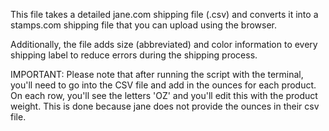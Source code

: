 This file takes a detailed jane.com shipping file (.csv)
and converts it into a stamps.com shipping file that you
can upload using the browser.

Additionally, the file adds size (abbreviated) and color
information to every shipping label to reduce errors
during the shipping process.

IMPORTANT: Please note that after running the script with
the terminal, you'll need to go into the CSV file and add
in the ounces for each product. On each row, you'll see
the letters 'OZ' and you'll edit this with the product
weight. This is done because jane does not provide the
ounces in their csv file.
